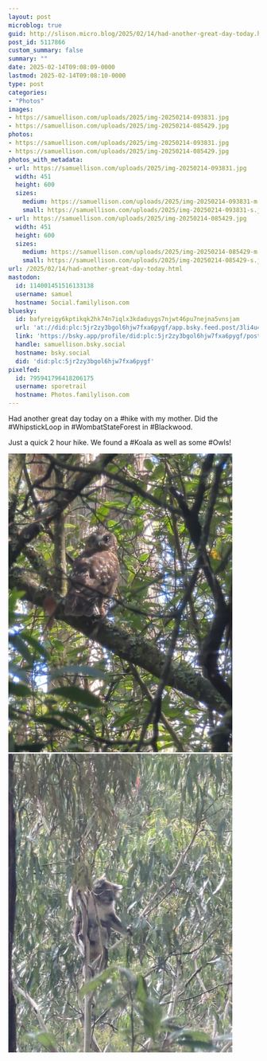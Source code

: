 ```yaml
---
layout: post
microblog: true
guid: http://slison.micro.blog/2025/02/14/had-another-great-day-today.html
post_id: 5117866
custom_summary: false
summary: ""
date: 2025-02-14T09:08:09-0000
lastmod: 2025-02-14T09:08:10-0000
type: post
categories:
- "Photos"
images:
- https://samuellison.com/uploads/2025/img-20250214-093831.jpg
- https://samuellison.com/uploads/2025/img-20250214-085429.jpg
photos:
- https://samuellison.com/uploads/2025/img-20250214-093831.jpg
- https://samuellison.com/uploads/2025/img-20250214-085429.jpg
photos_with_metadata:
- url: https://samuellison.com/uploads/2025/img-20250214-093831.jpg
  width: 451
  height: 600
  sizes:
    medium: https://samuellison.com/uploads/2025/img-20250214-093831-m.jpg
    small: https://samuellison.com/uploads/2025/img-20250214-093831-s.jpg
- url: https://samuellison.com/uploads/2025/img-20250214-085429.jpg
  width: 451
  height: 600
  sizes:
    medium: https://samuellison.com/uploads/2025/img-20250214-085429-m.jpg
    small: https://samuellison.com/uploads/2025/img-20250214-085429-s.jpg
url: /2025/02/14/had-another-great-day-today.html
mastodon:
  id: 114001451516133138
  username: samuel
  hostname: Social.familylison.com
bluesky:
  id: bafyreigy6kptikqk2hk74n7iqlx3kdaduygs7njwt46pu7nejna5vnsjam
  url: 'at://did:plc:5jr2zy3bgol6hjw7fxa6pygf/app.bsky.feed.post/3li4u4axz522l'
  link: 'https://bsky.app/profile/did:plc:5jr2zy3bgol6hjw7fxa6pygf/post/3li4u4axz522l'
  handle: samuellison.bsky.social
  hostname: bsky.social
  did: 'did:plc:5jr2zy3bgol6hjw7fxa6pygf'
pixelfed:
  id: 795941796418206175
  username: sporetrail
  hostname: Photos.familylison.com
---
```

Had another great day today on a #hike with my mother. Did the #WhipstickLoop in #WombatStateForest in #Blackwood. 

Just a quick 2 hour hike. We found a #Koala as well as some #Owls!


<img src="uploads/2025/img-20250214-093831.jpg" width="451" height="600" alt="A close-up photograph of an owl perched on a branch at Whipstick Loop Walk in Blackwood, Victoria. The owl has large, round eyes and mottled brown and white feathers, blending into the natural surroundings of the bushland."><img src="uploads/2025/img-20250214-085429.jpg" width="451" height="600" alt="An image of a koala sitting in the fork of a eucalyptus tree at Whipstick Loop Walk in Blackwood, Victoria. The koala has grey fur, a round face with a black nose, and is calmly looking at the camera amidst green leaves.">

